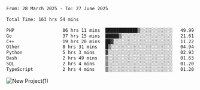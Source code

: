 
<!--START_SECTION:waka-->

```txt
From: 28 March 2025 - To: 27 June 2025

Total Time: 163 hrs 54 mins

PHP                  86 hrs 11 mins  ████████████▒░░░░░░░░░░░░   49.99 %
Go                   37 hrs 15 mins  █████▒░░░░░░░░░░░░░░░░░░░   21.61 %
C++                  19 hrs 20 mins  ██▓░░░░░░░░░░░░░░░░░░░░░░   11.22 %
Other                8 hrs 31 mins   █▒░░░░░░░░░░░░░░░░░░░░░░░   04.94 %
Python               5 hrs 3 mins    ▓░░░░░░░░░░░░░░░░░░░░░░░░   02.93 %
Bash                 2 hrs 49 mins   ▒░░░░░░░░░░░░░░░░░░░░░░░░   01.63 %
SQL                  2 hrs 4 mins    ▒░░░░░░░░░░░░░░░░░░░░░░░░   01.20 %
TypeScript           2 hrs 4 mins    ▒░░░░░░░░░░░░░░░░░░░░░░░░   01.20 %
```

<!--END_SECTION:waka-->

![New Project(1)](https://github.com/user-attachments/assets/ca397c4b-527a-4830-9802-b71a2622b058)

<!--
![91IYheGYbCL](https://github.com/user-attachments/assets/81d7ee5b-489d-41a0-a545-5872971bd286)
-->
